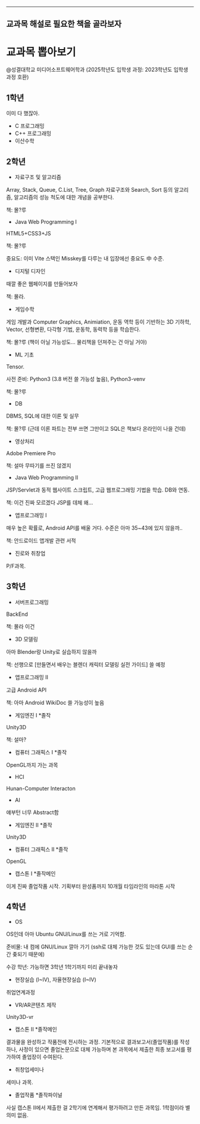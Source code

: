 ------------------------
교과목 해설로 필요한 책을 골라보자
------------------------

# 교과목 뽑아보기
@성결대학교 미디어소프트웨어학과 (2025학년도 입학생 과정: 2023학년도 입학생 과정 호환)

## 1학년
이미 다 했잖아.
- C 프로그래밍
- C++ 프로그래밍
- 이산수학

## 2학년
- 자료구조 및 알고리즘

Array, Stack, Queue, C.List, Tree, Graph 자료구조와
Search, Sort 등의 알고리즘,
알고리즘의 성능 척도에 대한 개념을 공부한다.

책: 몰?루

- Java Web Programming I

HTML5+CSS3+JS

책: 몰?루

중요도: 이미 Vite 스택인 Misskey를 다루는 내 입장에선 중요도 中 수준.

- 디지털 디자인

때깔 좋은 웹페이지를 만들어보자

책: 몰라.

- 게임수학

게임 개발과 Computer Graphics, Animiation, 운동 역학 등이 기반하는
3D 기하학, Vector, 선형변환, 다각형 기법, 운동학, 동력학
등을 학습한다.

책: 몰?루 (책이 아닐 가능성도... 물리책을 던져주는 건 아닐 거야)

- ML 기초

Tensor.

사전 준비: Python3 (3.8 버전 쓸 가능성 높음), Python3-venv

책: 몰?루

- DB

DBMS, SQL에 대한 이론 및 실무

책: 몰?루 (근데 이론 파트는 전부 쓰면 그만이고 SQL은 책보다 온라인이 나을 건데)

- 영상처리

Adobe Premiere Pro

책: 설마 무따기를 쓰진 않겠지

- Java Web Programming II

JSP/Servlet과 동적 웹사이트 스크립트, 고급 웹프로그래밍 기법을 학습.
DB와 연동.

책: 이건 진짜 모르겠다 JSP를 데체 왜...

- 앱프로그래밍 I

매우 높은 확률로, Android API를 배울 거다.
수준은 아마 35~43에 있지 않을까..

책: 안드로이드 앱개발 관련 서적

- 진로와 취창업

P/F과목.

## 3학년

- 서버프로그래밍

BackEnd

책: 몰라 이건

- 3D 모델링

아마 Blender랑 Unity로 실습하지 않을까

책: 선행으로 [만들면서 배우는 블렌더 캐릭터 모델링 실전 가이드] 쓸 예정

- 앱프로그래밍 II

고급 Android API

책: 아마 Android WikiDoc 쓸 가능성이 높음

- 게임엔진 I *졸작

Unity3D

책: 설마?

- 컴퓨터 그래픽스 I *졸작

OpenGL까지 가는 과목

- HCI

Hunan-Computer Interacton

- AI

얘부턴 너무 Abstract함

- 게임엔진 II *졸작

Unity3D

- 컴퓨터 그래픽스 II *졸작

OpenGL

- 캡스톤 I *졸작메인

이게 진짜 졸업작품 시작.
기획부터 완성품까지 10개월 타임라인의 마라톤 시작

## 4학년

- OS

OS인데 아마 Ubuntu GNU/Linux를 쓰는 거로 기억함.

준비물: 내 컴에 GNU/Linux 깔아 가기
(ssh로 대체 가능한 것도 있는데 GUI를 쓰는 순간 좆되기 때문에)

수강 학년: 가능하면 3학년 1학기까지 미리 끝내놓자

- 현장실습 (I~IV), 자율현장실습 (I~IV)

취업연계과정

- VR/AR콘텐츠 제작

Unity3D-vr

- 캡스톤 II *졸작메인

결과물을 완성하고 작품전에 전시하는 과정.
기본적으로 결과보고서(졸업작품)를 작성하나, 사정이 있으면 졸업논문으로 대체 가능하며
본 과목에서 제출한 최종 보고서를 평가하여 졸업장이 수여된다.

- 취창업세미나

세미나 과목.

- 졸업작품 *졸작파이널

사실 캡스톤 II에서 제출한 걸 2학기에 연계해서 평가하려고 만든 과목임.
1학점이라 별 의미 없음.